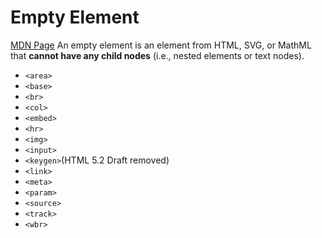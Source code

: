 # Empty Element
[MDN Page](https://developer.mozilla.org/en-US/docs/Glossary/Empty_element)
An empty element is an element from HTML, SVG, or MathML that **cannot have any child nodes** (i.e., nested elements or text nodes).
- `<area>`
- `<base>`
- `<br>`
- `<col>`
- `<embed>`
- `<hr>`
- `<img>`
- `<input>`
- `<keygen>`(HTML 5.2 Draft removed)
- `<link>`
- `<meta>`
- `<param>`
- `<source>`
- `<track>`
- `<wbr>`